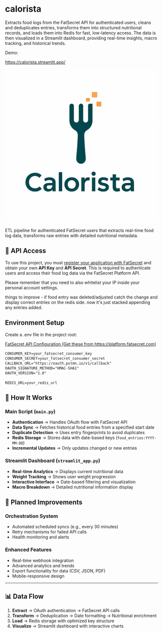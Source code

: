 # calorista

Extracts food logs from the FatSecret API for authenticated users, cleans and deduplicates entries, transforms them into structured nutritional records, and loads them into Redis for fast, low-latency access. The data is then visualized in a Streamlit dashboard, providing real-time insights, macro tracking, and historical trends.

Demo:

https://calorista.streamlit.app/

![Calorista Icon](./icon.jpg)

ETL pipeline for authenticated FatSecret users that extracts real-time food log data, transforms raw entries with detailed nutritional metadata.

## 🔑 API Access

To use this project, you must [register your application with FatSecret](https://platform.fatsecret.com/api/Default.aspx?screen=rapiintro) and obtain your own **API Key** and **API Secret**. This is required to authenticate users and access their food log data via the FatSecret Platform API.

Please remember that you need to also whitelist your IP inside your personal account settings.

things to improve - if food entry was deleted/adjusted catch the change and display correct entries on the redis side.
now it's just stacked appending any entries added.

## Environment Setup

Create a .env file in the project root:

[FatSecret API Configuration (Get these from https://platform.fatsecret.com)](https://platform.fatsecret.com)

```
CONSUMER_KEY=your_fatsecret_consumer_key
CONSUMER_SECRET=your_fatsecret_consumer_secret
CALLBACK_URL="https://oauth.pstmn.io/v1/callback"
OAUTH_SIGNATURE_METHOD="HMAC-SHA1"
OAUTH_VERSION="1.0"

REDIS_URL=your_redis_url
```

## 🔄 How It Works

### Main Script (`main.py`)
- **Authentication** → Handles OAuth flow with FatSecret API  
- **Data Sync** → Fetches historical food entries from a specified start date  
- **Duplicate Detection** → Uses entry fingerprints to avoid duplicates  
- **Redis Storage** → Stores data with date-based keys (`food_entries:YYYY-MM-DD`)  
- **Incremental Updates** → Only updates changed or new entries

### Streamlit Dashboard (`streamlit_app.py`)
- **Real-time Analytics** → Displays current nutritional data  
- **Weight Tracking** → Shows user weight progression  
- **Interactive Interface** → Date-based filtering and visualization  
- **Macro Breakdown** → Detailed nutritional information display

## 🔧 Planned Improvements

### Orchestration System
- Automated scheduled syncs (e.g., every 30 minutes)  
- Retry mechanisms for failed API calls  
- Health monitoring and alerts

### Enhanced Features
- Real-time webhook integration  
- Advanced analytics and trends  
- Export functionality for data (CSV, JSON, PDF)  
- Mobile-responsive design

---

## 📊 Data Flow
1. **Extract** → OAuth authentication → FatSecret API calls  
2. **Transform** → Deduplication → Date formatting → Nutritional enrichment  
3. **Load** → Redis storage with optimized key structure  
4. **Visualize** → Streamlit dashboard with interactive charts
